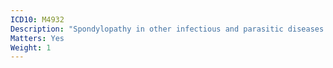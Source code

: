 ```yaml
---
ICD10: M4932
Description: "Spondylopathy in other infectious and parasitic diseases classified elsewhere: Cervical region"
Matters: Yes
Weight: 1
---
```

